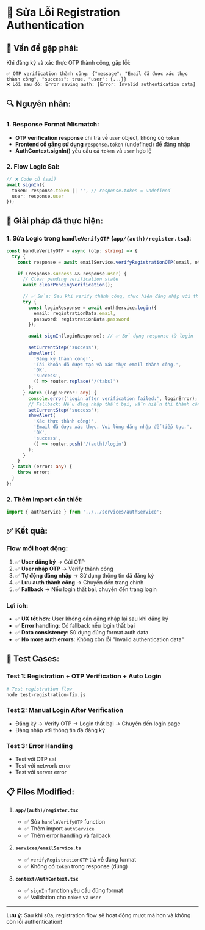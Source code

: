 # 🔧 Sửa Lỗi Registration Authentication

## 🐛 **Vấn đề gặp phải:**

Khi đăng ký và xác thực OTP thành công, gặp lỗi:
```
✅ OTP verification thành công: {"message": "Email đã được xác thực thành công", "success": true, "user": {...}}
❌ Lỗi sau đó: Error saving auth: [Error: Invalid authentication data]
```

## 🔍 **Nguyên nhân:**

### **1. Response Format Mismatch:**
- **OTP verification response** chỉ trả về `user` object, không có `token`
- **Frontend cố gắng sử dụng** `response.token` (undefined) để đăng nhập
- **AuthContext.signIn()** yêu cầu cả `token` và `user` hợp lệ

### **2. Flow Logic Sai:**
```typescript
// ❌ Code cũ (sai)
await signIn({
  token: response.token || '', // response.token = undefined
  user: response.user
});
```

## 🔧 **Giải pháp đã thực hiện:**

### **1. Sửa Logic trong `handleVerifyOTP` (`app/(auth)/register.tsx`):**

```typescript
const handleVerifyOTP = async (otp: string) => {
  try {
    const response = await emailService.verifyRegistrationOTP(email, otp);
    
    if (response.success && response.user) {
      // Clear pending verification state
      await clearPendingVerification();
      
      // ✅ Sửa: Sau khi verify thành công, thực hiện đăng nhập với thông tin đã đăng ký
      try {
        const loginResponse = await authService.login({
          email: registrationData.email,
          password: registrationData.password
        });
        
        await signIn(loginResponse); // ✅ Sử dụng response từ login
        
        setCurrentStep('success');
        showAlert(
          'Đăng ký thành công!', 
          'Tài khoản đã được tạo và xác thực email thành công.',
          'OK',
          'success',
          () => router.replace('/(tabs)')
        );
      } catch (loginError: any) {
        console.error('Login after verification failed:', loginError);
        // Fallback: Nếu đăng nhập thất bại, vẫn hiển thị thành công
        setCurrentStep('success');
        showAlert(
          'Xác thực thành công!', 
          'Email đã được xác thực. Vui lòng đăng nhập để tiếp tục.',
          'OK',
          'success',
          () => router.push('/(auth)/login')
        );
      }
    }
  } catch (error: any) {
    throw error;
  }
};
```

### **2. Thêm Import cần thiết:**

```typescript
import { authService } from '../../services/authService';
```

## ✅ **Kết quả:**

### **Flow mới hoạt động:**
1. ✅ **User đăng ký** → Gửi OTP
2. ✅ **User nhập OTP** → Verify thành công
3. ✅ **Tự động đăng nhập** → Sử dụng thông tin đã đăng ký
4. ✅ **Lưu auth thành công** → Chuyển đến trang chính
5. ✅ **Fallback** → Nếu login thất bại, chuyển đến trang login

### **Lợi ích:**
- ✅ **UX tốt hơn**: User không cần đăng nhập lại sau khi đăng ký
- ✅ **Error handling**: Có fallback nếu login thất bại
- ✅ **Data consistency**: Sử dụng đúng format auth data
- ✅ **No more auth errors**: Không còn lỗi "Invalid authentication data"

## 🧪 **Test Cases:**

### **Test 1: Registration + OTP Verification + Auto Login**
```bash
# Test registration flow
node test-registration-fix.js
```

### **Test 2: Manual Login After Verification**
- Đăng ký → Verify OTP → Login thất bại → Chuyển đến login page
- Đăng nhập với thông tin đã đăng ký

### **Test 3: Error Handling**
- Test với OTP sai
- Test với network error
- Test với server error

## 📋 **Files Modified:**

1. **`app/(auth)/register.tsx`**
   - ✅ Sửa `handleVerifyOTP` function
   - ✅ Thêm import `authService`
   - ✅ Thêm error handling và fallback

2. **`services/emailService.ts`**
   - ✅ `verifyRegistrationOTP` trả về đúng format
   - ✅ Không có `token` trong response (đúng)

3. **`context/AuthContext.tsx`**
   - ✅ `signIn` function yêu cầu đúng format
   - ✅ Validation cho `token` và `user`

---

**Lưu ý:** Sau khi sửa, registration flow sẽ hoạt động mượt mà hơn và không còn lỗi authentication!

